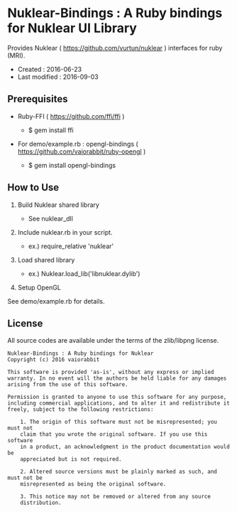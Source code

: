 # Nuklear-Bindings : A Ruby bindings for Nuklear UI Library #

Provides Nuklear ( https://github.com/vurtun/nuklear ) interfaces for ruby (MRI).

*   Created : 2016-06-23
*   Last modified : 2016-09-03

## Prerequisites ##

*   Ruby-FFI ( https://github.com/ffi/ffi )
    *   $ gem install ffi

*   For demo/example.rb : opengl-bindings ( https://github.com/vaiorabbit/ruby-opengl )
    *   $ gem install opengl-bindings

## How to Use ##

1. Build Nuklear shared library
    *   See nuklear_dll

2. Include nuklear.rb in your script.
    *   ex.) require_relative 'nuklear'

3. Load shared library
    *   ex.) Nuklear.load_lib('libnuklear.dylib')

4. Setup OpenGL

See demo/example.rb for details.

## License ##

All source codes are available under the terms of the zlib/libpng license.

	Nuklear-Bindings : A Ruby bindings for Nuklear
	Copyright (c) 2016 vaiorabbit
	
	This software is provided 'as-is', without any express or implied
	warranty. In no event will the authors be held liable for any damages
	arising from the use of this software.
	
	Permission is granted to anyone to use this software for any purpose,
	including commercial applications, and to alter it and redistribute it
	freely, subject to the following restrictions:
	
	    1. The origin of this software must not be misrepresented; you must not
	    claim that you wrote the original software. If you use this software
	    in a product, an acknowledgment in the product documentation would be
	    appreciated but is not required.
	
	    2. Altered source versions must be plainly marked as such, and must not be
	    misrepresented as being the original software.
	
	    3. This notice may not be removed or altered from any source
	    distribution.
